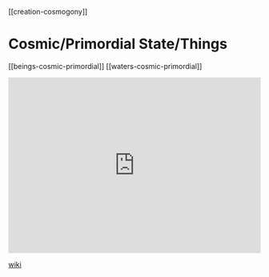 [[creation-cosmogony]]
# Cosmic/Primordial State/Things
[[beings-cosmic-primordial]]
[[waters-cosmic-primordial]]

<iframe width="100%" height="350" frameborder="0" allow="accelerometer; autoplay; clipboard-write; encrypted-media; gyroscope; picture-in-picture" allowfullscreen src="https://en.wikipedia.org/wiki/Indo-European-cosmogony#Primordial-state"></iframe>

[wiki](https://en.wikipedia.org/wiki/Indo-European-cosmogony#Primordial-state)